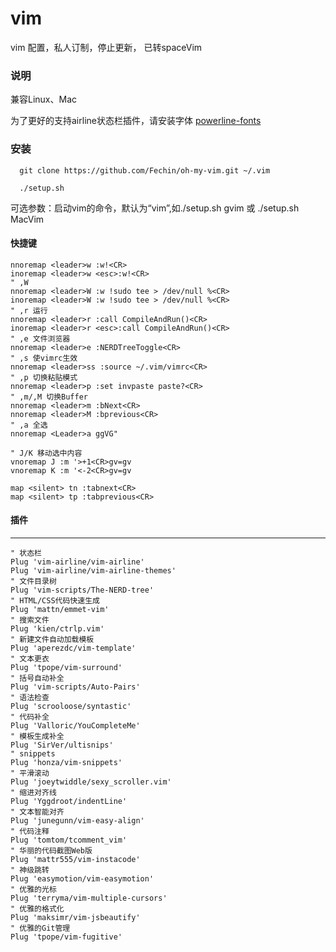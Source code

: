 vim
===
vim 配置，私人订制，停止更新， 已转spaceVim

### 说明
兼容Linux、Mac

为了更好的支持airline状态栏插件，请安装字体 [powerline-fonts](https://github.com/Lokaltog/powerline-fonts)

### 安装

```
  git clone https://github.com/Fechin/oh-my-vim.git ~/.vim
```

```
  ./setup.sh
```
  可选参数：启动vim的命令，默认为“vim”,如./setup.sh gvim 或 ./setup.sh MacVim

#### 快捷键
```
nnoremap <leader>w :w!<CR>
inoremap <leader>w <esc>:w!<CR>
" ,W
nnoremap <leader>W :w !sudo tee > /dev/null %<CR>
inoremap <leader>W :w !sudo tee > /dev/null %<CR>
" ,r 运行
nnoremap <leader>r :call CompileAndRun()<CR>
inoremap <leader>r <esc>:call CompileAndRun()<CR>
" ,e 文件浏览器
nnoremap <leader>e :NERDTreeToggle<CR>
" ,s 使vimrc生效 
nnoremap <leader>ss :source ~/.vim/vimrc<CR>
" ,p 切换粘贴模式
nnoremap <leader>p :set invpaste paste?<CR>
" ,m/,M 切换Buffer
nnoremap <leader>m :bNext<CR>
nnoremap <leader>M :bprevious<CR>
" ,a 全选
nnoremap <Leader>a ggVG"

" J/K 移动选中内容
vnoremap J :m '>+1<CR>gv=gv
vnoremap K :m '<-2<CR>gv=gv

map <silent> tn :tabnext<CR>
map <silent> tp :tabprevious<CR>

```

#### 插件
---
```
" 状态栏 
Plug 'vim-airline/vim-airline'
Plug 'vim-airline/vim-airline-themes'
" 文件目录树
Plug 'vim-scripts/The-NERD-tree'
" HTML/CSS代码快速生成
Plug 'mattn/emmet-vim'
" 搜索文件
Plug 'kien/ctrlp.vim'
" 新建文件自动加载模板
Plug 'aperezdc/vim-template'
" 文本更衣
Plug 'tpope/vim-surround'
" 括号自动补全
Plug 'vim-scripts/Auto-Pairs'
" 语法检查
Plug 'scrooloose/syntastic'
" 代码补全
Plug 'Valloric/YouCompleteMe'
" 模板生成补全
Plug 'SirVer/ultisnips'
" snippets
Plug 'honza/vim-snippets'
" 平滑滚动
Plug 'joeytwiddle/sexy_scroller.vim'
" 缩进对齐线
Plug 'Yggdroot/indentLine'
" 文本智能对齐
Plug 'junegunn/vim-easy-align'
" 代码注释
Plug 'tomtom/tcomment_vim'
" 华丽的代码截图Web版
Plug 'mattr555/vim-instacode'
" 神级跳转
Plug 'easymotion/vim-easymotion'
" 优雅的光标
Plug 'terryma/vim-multiple-cursors'
" 优雅的格式化
Plug 'maksimr/vim-jsbeautify'
" 优雅的Git管理
Plug 'tpope/vim-fugitive'
```
